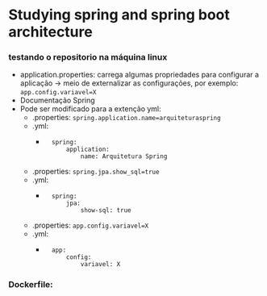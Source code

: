 # Studying spring and spring boot architecture

### testando o repositorio na máquina linux

* application.properties: carrega algumas propriedades para configurar a aplicação -> meio de externalizar as configurações, por exemplo:
``app.config.variavel=X``
* <a link="https://docs.spring.io/spring-boot/appendix/application-properties/index.html">Documentação Spring</a>
* Pode ser modificado para a extenção yml:
  * .properties: ``spring.application.name=arquiteturaspring``
  * .yml:
    *       spring:
                application:
                    name: Arquitetura Spring
  
  * .properties: ``spring.jpa.show_sql=true``
  * .yml:
    *       spring:
                jpa:
                    show-sql: true
  * .properties: ``app.config.variavel=X``
  * .yml:
      *       app:
                  config:
                      variavel: X                     
 
### Dockerfile:

